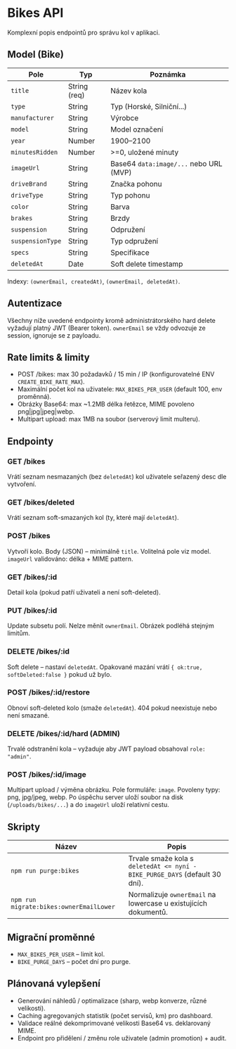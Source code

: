 # Bikes API

Komplexní popis endpointů pro správu kol v aplikaci.

## Model (Bike)
Pole | Typ | Poznámka
---- | --- | -------
`title` | String (req) | Název kola
`type` | String | Typ (Horské, Silniční...)
`manufacturer` | String | Výrobce
`model` | String | Model označení
`year` | Number | 1900–2100
`minutesRidden` | Number | >=0, uložené minuty
`imageUrl` | String | Base64 `data:image/...` nebo URL (MVP)
`driveBrand` | String | Značka pohonu
`driveType` | String | Typ pohonu
`color` | String | Barva
`brakes` | String | Brzdy
`suspension` | String | Odpružení
`suspensionType` | String | Typ odpružení
`specs` | String | Specifikace
`deletedAt` | Date | Soft delete timestamp

Indexy: `(ownerEmail, createdAt)`, `(ownerEmail, deletedAt)`.

## Autentizace
Všechny níže uvedené endpointy kromě administrátorského hard delete vyžadují platný JWT (Bearer token). `ownerEmail` se vždy odvozuje ze session, ignoruje se z payloadu.

## Rate limits & limity
- POST /bikes: max 30 požadavků / 15 min / IP (konfigurovatelné ENV `CREATE_BIKE_RATE_MAX`).
- Maximální počet kol na uživatele: `MAX_BIKES_PER_USER` (default 100, env proměnná).
- Obrázky Base64: max ~1.2MB délka řetězce, MIME povoleno png|jpg|jpeg|webp.
- Multipart upload: max 1MB na soubor (serverový limit multeru).

## Endpointy

### GET /bikes
Vrátí seznam nesmazaných (bez `deletedAt`) kol uživatele seřazený desc dle vytvoření.

### GET /bikes/deleted
Vrátí seznam soft-smazaných kol (ty, které mají `deletedAt`).

### POST /bikes
Vytvoří kolo. Body (JSON) – minimálně `title`. Volitelná pole viz model. `imageUrl` validováno: délka + MIME pattern.

### GET /bikes/:id
Detail kola (pokud patří uživateli a není soft-deleted).

### PUT /bikes/:id
Update subsetu polí. Nelze měnit `ownerEmail`. Obrázek podléhá stejným limitům.

### DELETE /bikes/:id
Soft delete – nastaví `deletedAt`. Opakované mazání vrátí `{ ok:true, softDeleted:false }` pokud už bylo.

### POST /bikes/:id/restore
Obnoví soft-deleted kolo (smaže `deletedAt`). 404 pokud neexistuje nebo není smazané.

### DELETE /bikes/:id/hard (ADMIN)
Trvalé odstranění kola – vyžaduje aby JWT payload obsahoval `role: "admin"`.

### POST /bikes/:id/image
Multipart upload / výměna obrázku. Pole formuláře: `image`. Povoleny typy: png, jpg/jpeg, webp. Po úspěchu server uloží soubor na disk (`/uploads/bikes/...`) a do `imageUrl` uloží relativní cestu.

## Skripty
Název | Popis
----- | -----
`npm run purge:bikes` | Trvale smaže kola s `deletedAt <= nyní - BIKE_PURGE_DAYS` (default 30 dní).
`npm run migrate:bikes:ownerEmailLower` | Normalizuje `ownerEmail` na lowercase u existujících dokumentů.

## Migrační proměnné
- `MAX_BIKES_PER_USER` – limit kol.
- `BIKE_PURGE_DAYS` – počet dní pro purge.

## Plánovaná vylepšení
- Generování náhledů / optimalizace (sharp, webp konverze, různé velikosti).
- Caching agregovaných statistik (počet servisů, km) pro dashboard.
- Validace reálné dekomprimované velikosti Base64 vs. deklarovaný MIME.
- Endpoint pro přidělení / změnu role uživatele (admin promotion) + audit.

